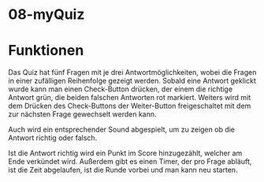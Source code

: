 # 08-myQuiz

# Funktionen
Das Quiz hat fünf Fragen mit je drei Antwortmöglichkeiten, wobei die Fragen in einer zufälligen Reihenfolge gezeigt werden. Sobald eine Antwort geklickt wurde kann man einen Check-Button drücken, der einem die richtige Antwort grün, die beiden falschen Antworten rot markiert. Weiters wird mit dem Drücken des Check-Buttons der Weiter-Button freigeschaltet mit dem zur nächsten Frage gewechselt werden kann. 

Auch wird ein entsprechender Sound abgespielt, um zu zeigen ob die Antwort richtig oder falsch. 

Ist die Antwort richtig wird ein Punkt im Score hinzugezählt, welcher am Ende verkündet wird. Außerdem gibt es einen Timer, der pro Frage abläuft, ist die Zeit abgelaufen, ist die Runde vorbei und man kann neu starten.

